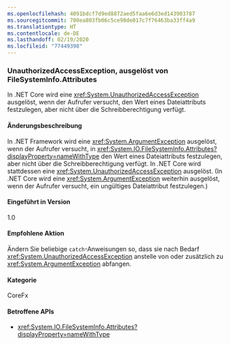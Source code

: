 ```yaml
---
ms.openlocfilehash: 4091bdcf7d9ed8872aed5faa6e6d3ed143903787
ms.sourcegitcommit: 700ea803fb06c5ce98de017c7f76463ba33ff4a9
ms.translationtype: HT
ms.contentlocale: de-DE
ms.lasthandoff: 02/19/2020
ms.locfileid: "77449398"
---
```

### <a name="unauthorizedaccessexception-thrown-by-filesysteminfoattributes"></a>UnauthorizedAccessException, ausgelöst von FileSystemInfo.Attributes

In .NET Core wird eine <xref:System.UnauthorizedAccessException> ausgelöst, wenn der Aufrufer versucht, den Wert eines Dateiattributs festzulegen, aber nicht über die Schreibberechtigung verfügt.

#### <a name="change-description"></a>Änderungsbeschreibung

In .NET Framework wird eine <xref:System.ArgumentException> ausgelöst, wenn der Aufrufer versucht, in <xref:System.IO.FileSystemInfo.Attributes?displayProperty=nameWithType> den Wert eines Dateiattributs festzulegen, aber nicht über die Schreibberechtigung verfügt. In .NET Core wird stattdessen eine <xref:System.UnauthorizedAccessException> ausgelöst. (In .NET Core wird eine <xref:System.ArgumentException> weiterhin ausgelöst, wenn der Aufrufer versucht, ein ungültiges Dateiattribut festzulegen.)

#### <a name="version-introduced"></a>Eingeführt in Version

1.0

#### <a name="recommended-action"></a>Empfohlene Aktion

Ändern Sie beliebige `catch`-Anweisungen so, dass sie nach Bedarf <xref:System.UnauthorizedAccessException> anstelle von oder zusätzlich zu <xref:System.ArgumentException> abfangen.

#### <a name="category"></a>Kategorie

CoreFx

#### <a name="affected-apis"></a>Betroffene APIs

- <xref:System.IO.FileSystemInfo.Attributes?displayProperty=nameWithType>

<!--

#### Affected APIs

- `P:System.IO.FileSystemInfo.Attributes`

-->
